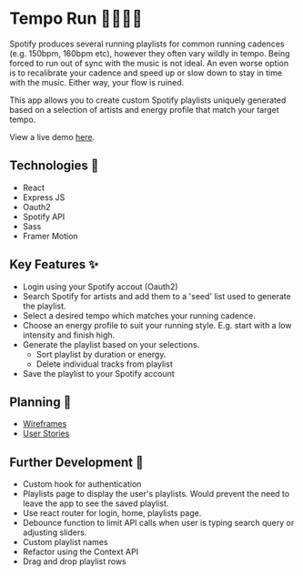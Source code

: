 # Tempo Run 🏃‍♀️🏃‍♂️

Spotify produces several running playlists for common running cadences (e.g. 150bpm, 160bpm etc), however they often vary wildly in tempo. Being forced to run out of sync with the music is not ideal. An even worse option is to recalibrate your cadence and speed up or slow down to stay in time with the music. Either way, your flow is ruined.

This app allows you to create custom Spotify playlists uniquely generated based on a selection of artists and energy profile that match your target tempo.

View a live demo [here](https://hidden-gorge-82205.herokuapp.com/).

## Technologies 🔨

- React
- Express JS
- Oauth2
- Spotify API
- Sass
- Framer Motion

## Key Features ✨

- Login using your Spotify accout (Oauth2)
- Search Spotify for artists and add them to a 'seed' list used to generate the playlist.
- Select a desired tempo which matches your running cadence.
- Choose an energy profile to suit your running style. E.g. start with a low intensity and finish high.
- Generate the playlist based on your selections.
  - Sort playlist by duration or energy.
  - Delete individual tracks from playlist
- Save the playlist to your Spotify account

## Planning 🔎

- [Wireframes](https://github.com/adamgonlag/tempo-run/blob/main/planning/wireframe.png)
- [User Stories](https://github.com/adamgonlag/tempo-run/blob/main/planning/user-stories.md)

## Further Development 🚀

- Custom hook for authentication
- Playlists page to display the user's playlists. Would prevent the need to leave the app to see the saved playlist.
- Use react router for login, home, playlists page.
- Debounce function to limit API calls when user is typing search query or adjusting sliders.
- Custom playlist names
- Refactor using the Context API
- Drag and drop playlist rows
